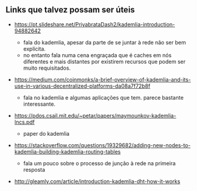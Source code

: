 ## Links que talvez possam ser úteis

- https://pt.slideshare.net/PriyabrataDash2/kademlia-introduction-94882642
    - fala do kademlia, apesar da parte de se juntar à rede não ser bem explícita. 
    - no entanto fala numa cena engraçada que é caches em nós diferentes e mais distantes por existirem recursos que podem ser muito requisitados.

- https://medium.com/coinmonks/a-brief-overview-of-kademlia-and-its-use-in-various-decentralized-platforms-da08a7f72b8f
    - fala no kademlia e algumas aplicações que tem. parece bastante interessante.

- https://pdos.csail.mit.edu/~petar/papers/maymounkov-kademlia-lncs.pdf
    - paper do kademlia

- https://stackoverflow.com/questions/19329682/adding-new-nodes-to-kademlia-building-kademlia-routing-tables
    - fala um pouco sobre o processo de junção à rede na primeira resposta

- http://gleamly.com/article/introduction-kademlia-dht-how-it-works
